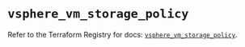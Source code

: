 # `vsphere_vm_storage_policy`

Refer to the Terraform Registry for docs: [`vsphere_vm_storage_policy`](https://registry.terraform.io/providers/vmware/vsphere/2.14.1/docs/resources/vm_storage_policy).
